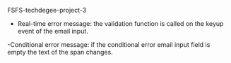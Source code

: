 FSFS-techdegee-project-3

- Real-time error message:
  the validation function is called on the keyup event of the email input.

-Conditional error message:
if the conditional error email input field is empty the text of the span changes.
